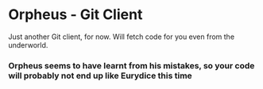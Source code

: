 # Orpheus - Git Client
Just another Git client, for now. Will fetch code for you even from the underworld. 
### Orpheus seems to have learnt from his mistakes, so your code will probably not end up like Eurydice this time
